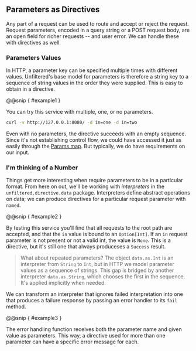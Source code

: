 Parameters as Directives
------------------------

Any part of a request can be used to route and accept or reject the
request. Request parameters, encoded in a query string or a POST
request body, are an open field for richer requests -- and user error.
We can handle these with directives as well.

### Parameters Values

In HTTP, a parameter key can be specified multiple times with
different values. Unfiltered's base model for parameters is therefore
a string key to a sequence of string values in the order they were
supplied. This is easy to obtain in a directive.

@@snip [ ](../../main/scala/07/b.scala) { #example1 }

You can try this service with multiple, one, or no parameters.

```sh
curl -v http://127.0.0.1:8080/ -d in=one -d in=two
```

Even with no parameters, the directive succeeds with an empty
sequence. Since it's not establishing control flow, we could have
accessed it just as easily through the [Params map][params]. But
typically, we do have requirements on our input.

[params]: Within+the+Parameters.html

### I'm thinking of a Number

Things get more interesting when require parameters to be in a
particular format. From here on out, we'll be working with
*interpreters* in the `unfiltered.directive.data`
package. Interpreters define abstract operations on data; we can
produce directives for a particular request parameter with `named`.

@@snip [ ](../../main/scala/07/b.scala) { #example2 }

By testing this service you'll find that all requests to the root path
are accepted, and that the `in` value is bound to an `Option[Int]`. If
an `in` request parameter is not present or not a valid int, the value
is `None`. This is a directive, but it's still one that always
produceses a `Success` result.

> What about repeated parameters? The object `data.as.Int` is an
  interpreter from `String` to `Int`, but in HTTP we model parameter
  values as a sequence of strings. This gap is bridged by another
  interpreter `data.as.String`, which chooses the first in the
  sequence. It's applied implicitly when needed.

We can transform an interpreter that ignores failed interpretation
into one that produces a failure response by passing an error handler
to its `fail` method.

@@snip [ ](../../main/scala/07/b.scala) { #example3 }

The error handling function receives both the parameter name and given
value as parameters. This way, a directive used for more than one
parameter can have a specific error message for each.
